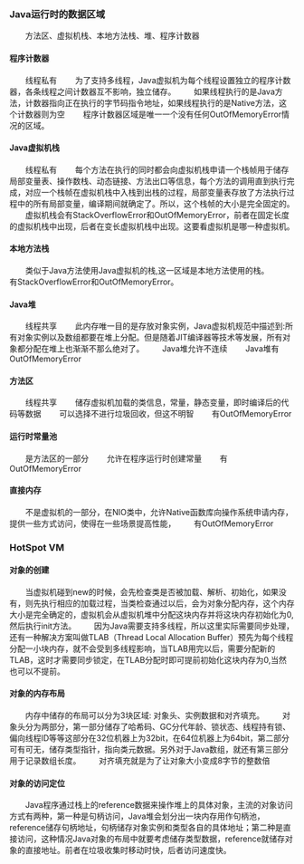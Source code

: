 
### Java运行时的数据区域
&emsp;&emsp;方法区、虚拟机栈、本地方法栈、堆、程序计数器

#### 程序计数器
&emsp;&emsp;线程私有
&emsp;&emsp;为了支持多线程，Java虚拟机为每个线程设置独立的程序计数器，各条线程之间计数器互不影响，独立储存。
&emsp;&emsp;如果线程执行的是Java方法，计数器指向正在执行的字节码指令地址，如果线程执行的是Native方法，这个计数器则为空
&emsp;&emsp;程序计数器区域是唯一一个没有任何OutOfMemoryError情况的区域。

<!---more-->
#### Java虚拟机栈
&emsp;&emsp;线程私有
&emsp;&emsp;每个方法在执行的同时都会向虚拟机栈申请一个栈帧用于储存局部变量表、操作数栈、动态链接、方法出口等信息，每个方法的调用直到执行完成，对应一个栈帧在虚拟机栈中入栈到出栈的过程，局部变量表存放了方法执行过程中的所有局部变量，编译期间就确定了。所以，这个栈帧的大小是完全固定的。
&emsp;&emsp;虚拟机栈会有StackOverflowError和OutOfMemoryError，前者在固定长度的虚拟机栈中出现，后者在变长虚拟机栈中出现。这要看虚拟机是哪一种虚拟机。

#### 本地方法栈
&emsp;&emsp;类似于Java方法使用Java虚拟机的栈,这一区域是本地方法使用的栈。
&emsp;&emsp;有StackOverflowError和OutOfMemoryError。

#### Java堆
&emsp;&emsp;线程共享
&emsp;&emsp;此内存唯一目的是存放对象实例，Java虚拟机规范中描述到:所有对象实例以及数组都要在堆上分配。但是随着JIT编译器等技术等发展，所有对象都分配在堆上也渐渐不那么绝对了。
&emsp;&emsp;Java堆允许不连续
&emsp;&emsp;Java堆有OutOfMemoryError


#### 方法区
&emsp;&emsp;线程共享
&emsp;&emsp;储存虚拟机加载的类信息，常量，静态变量，即时编译后的代码等数据
&emsp;&emsp;可以选择不进行垃圾回收，但这不明智
&emsp;&emsp;有OutOfMemoryError


#### 运行时常量池
&emsp;&emsp;是方法区的一部分
&emsp;&emsp;允许在程序运行时创建常量
&emsp;&emsp;有OutOfMemoryError

#### 直接内存
&emsp;&emsp;不是虚拟机的一部分，在NIO类中，允许Native函数库向操作系统申请内存，提供一些方式访问，使得在一些场景提高性能，
&emsp;&emsp;有OutOfMemoryError

### HotSpot VM
#### 对象的创建
&emsp;&emsp;当虚拟机碰到new的时候，会先检查类是否被加载、解析、初始化，如果没有，则先执行相应的加载过程，当类检查通过以后，会为对象分配内存，这个内存大小是完全确定的，虚拟机会从虚拟机堆中分配这块内存并将这块内存初始化为0,然后执行init方法。
&emsp;&emsp;因为Java需要支持多线程，所以这里实际需要同步处理，还有一种解决方案叫做TLAB（Thread Local Allocation Buffer）预先为每个线程分配一小块内存，就不会受到多线程影响，当TLAB用完以后，需要分配新的TLAB，这时才需要同步锁定，在TLAB分配时即可提前初始化这块内存为0,当然也可以不提前。


#### 对象的内存布局
&emsp;&emsp;内存中储存的布局可以分为3块区域: 对象头、实例数据和对齐填充。
&emsp;&emsp;对象头分为两部分，第一部分储存了哈希码、GC分代年龄、锁状态、线程持有锁、偏向线程ID等等这部分在32位机器上为32bit，在64位机器上为64bit，第二部分可有可无，储存类型指针，指向类元数据。另外对于Java数组，就还有第三部分用于记录数组长度。
&emsp;&emsp;对齐填充就是为了让对象大小变成8字节的整数倍

#### 对象的访问定位
&emsp;&emsp;Java程序通过栈上的reference数据来操作堆上的具体对象，主流的对象访问方式有两种，第一种是句柄访问，Java堆会划分出一块内存用作句柄池，reference储存句柄地址，句柄储存对象实例和类型各自的具体地址；第二种是直接访问，这种情况Java对象的布局中就要考虑储存类型数据，reference就储存对象的直接地址。前者在垃圾收集时移动时快，后者访问速度快。

